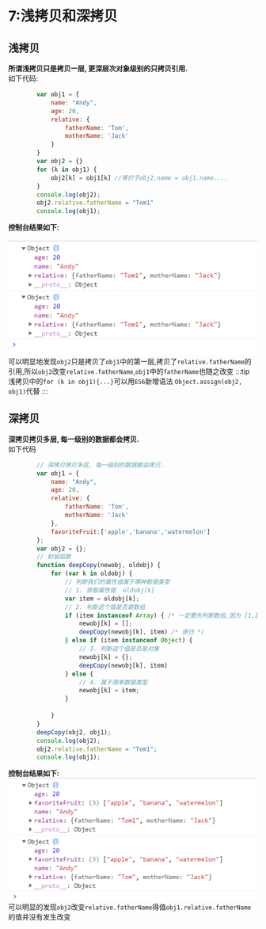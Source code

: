 # 7:浅拷贝和深拷贝
## 浅拷贝
**所谓浅拷贝只是拷贝一层, 更深层次对象级别的只拷贝引用.**<br>
如下代码:
``` javaScript
        var obj1 = {
            name: "Andy",
            age: 20,
            relative: {
                fatherName: 'Tom',
                motherName: 'Jack'
            }
        }
        var obj2 = {}
        for (k in obj1) {
            obj2[k] = obj1[k] //等价于obj2.name = obj1.name....
        }
        console.log(obj2);
        obj2.relative.fatherName = "Tom1"
        console.log(obj1);                 
```
**控制台结果如下:**<br><br>
![qiankaobei](../images/qiankaobei.png)<br>
可以明显地发现`obj2`只是拷贝了`obj1`中的第一层,拷贝了`relative.fatherName`的引用,所以`obj2`改变`relative.fatherName`,`obj1`中的`fatherName`也随之改变
:::tip
浅拷贝中的`for (k in obj1){...}`可以用`ES6`新增语法 `Object.assign(obj2, obj1)`代替
:::

## 深拷贝
**深拷贝拷贝多层, 每一级别的数据都会拷贝.**<br>
如下代码
``` javaScript
        // 深拷贝拷贝多层, 每一级别的数据都会拷贝.
        var obj1 = {
            name: "Andy",
            age: 20,
            relative: {
                fatherName: 'Tom',
                motherName: 'Jack'
            },
            favoriteFruit:['apple','banana','watermelon']
        };
        var obj2 = {};
        // 封装函数 
        function deepCopy(newobj, oldobj) {
            for (var k in oldobj) {
                // 判断我们的属性值属于哪种数据类型
                // 1. 获取属性值  oldobj[k]
                var item = oldobj[k];
                // 2. 判断这个值是否是数组
                if (item instanceof Array) { /* 一定要先判断数组,因为 [1,2] instanceof Object为 true */
                    newobj[k] = [];
                    deepCopy(newobj[k], item) /* 递归 */
                } else if (item instanceof Object) {
                    // 3. 判断这个值是否是对象
                    newobj[k] = {};
                    deepCopy(newobj[k], item)
                } else {
                    // 4. 属于简单数据类型
                    newobj[k] = item;
                }

            }
        }
        deepCopy(obj2, obj1);
        console.log(obj2);
        obj2.relative.fatherName = "Tom1";
        console.log(obj1);
```
**控制台结果如下:**<br>
![deepCopy](../images/deepCopy.png)<br>
可以明显的发现`obj2`改变`relative.fatherName`得值`obj1.relative.fatherName`的值并没有发生改变

